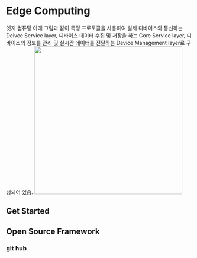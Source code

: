 # Edge Computing
엣지 컴퓨팅 아래 그림과 같이 특정 프로토콜을 사용하여 실제 디바이스와 통신하는 Deivce Service layer, 디바이스 데이터 수집 및 저장을 하는 Core Service layer, 디바이스의 정보를 관리 및 실시간 데이터를 전달하는 Device Management layer로 구성되어 있음.
<img width="400" src="https://user-images.githubusercontent.com/120157640/207243629-53198c5c-c594-4d8d-8150-4c3da0f8ab45.png">
## Get Started
## Open Source Framework

### git hub

